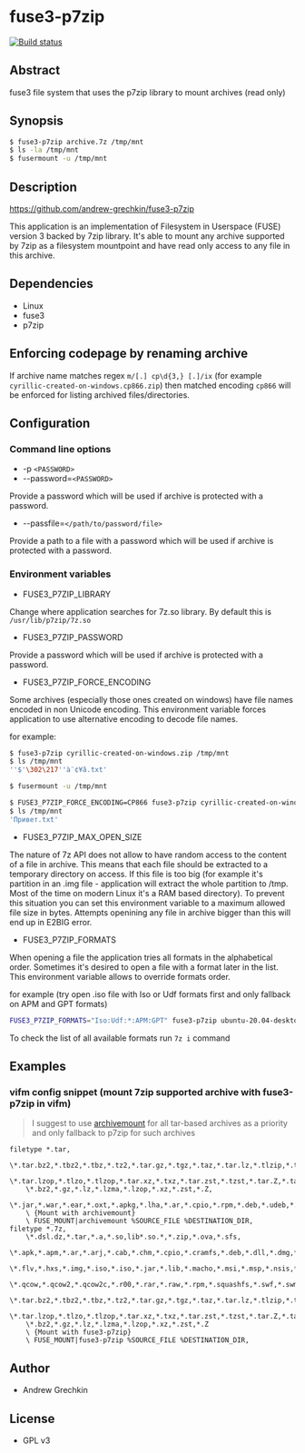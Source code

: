 # fuse3-p7zip

[![Build status](https://github.com/andrew-grechkin/fuse3-p7zip/workflows/CMake/badge.svg)](https://github.com/andrew-grechkin/fuse3-p7zip/actions)

## Abstract

fuse3 file system that uses the p7zip library to mount archives (read only)

## Synopsis

```bash
$ fuse3-p7zip archive.7z /tmp/mnt
$ ls -la /tmp/mnt
$ fusermount -u /tmp/mnt
```

## Description

https://github.com/andrew-grechkin/fuse3-p7zip

This application is an implementation of Filesystem in Userspace (FUSE) version 3 backed by 7zip library. It's able to
mount any archive supported by 7zip as a filesystem mountpoint and have read only access to any file in this archive.

## Dependencies

* Linux
* fuse3
* p7zip

## Enforcing codepage by renaming archive

If archive name matches regex `m/[.] cp\d{3,} [.]/ix` (for example `cyrillic-created-on-windows.cp866.zip`) then matched
encoding `cp866` will be enforced for listing archived files/directories.

## Configuration

### Command line options

* -p `<PASSWORD>`
* --password=`<PASSWORD>`

Provide a password which will be used if archive is protected with a password.

* --passfile=`</path/to/password/file>`

Provide a path to a file with a password which will be used if archive is protected with a password.

### Environment variables

* FUSE3_P7ZIP_LIBRARY

Change where application searches for 7z.so library. By default this is `/usr/lib/p7zip/7z.so`

* FUSE3_P7ZIP_PASSWORD

Provide a password which will be used if archive is protected with a password.

* FUSE3_P7ZIP_FORCE_ENCODING

Some archives (especially those ones created on windows) have file names encoded in non Unicode encoding. This
environment variable forces application to use alternative encoding to decode file names.

for example:

```bash
$ fuse3-p7zip cyrillic-created-on-windows.zip /tmp/mnt
$ ls /tmp/mnt
''$'\302\217''à¨¢¥â.txt'

$ fusermount -u /tmp/mnt

$ FUSE3_P7ZIP_FORCE_ENCODING=CP866 fuse3-p7zip cyrillic-created-on-windows.zip /tmp/mnt
$ ls /tmp/mnt
'Привет.txt'
```

* FUSE3_P7ZIP_MAX_OPEN_SIZE

The nature of 7z API does not allow to have random access to the content of a file in archive. This means that each
file should be extracted to a temporary directory on access. If this file is too big (for example it's partition in an
.img file - application will extract the whole partition to /tmp. Most of the time on modern Linux it's a RAM based
directory). To prevent this situation you can set this environment variable to a maximum allowed file size in bytes.
Attempts openining any file in archive bigger than this will end up in E2BIG error.

* FUSE3_P7ZIP_FORMATS

When opening a file the application tries all formats in the alphabetical order. Sometimes it's desired to open a file
with a format later in the list. This environment variable allows to override formats order.

for example (try open .iso file with Iso or Udf formats first and only fallback on APM and GPT formats)

```bash
FUSE3_P7ZIP_FORMATS="Iso:Udf:*:APM:GPT" fuse3-p7zip ubuntu-20.04-desktop-amd64.iso /tmp/mnt
```

To check the list of all available formats run `7z i` command

## Examples

### vifm config snippet (mount 7zip supported archive with fuse3-p7zip in vifm)

> I suggest to use [archivemount](https://github.com/cybernoid/archivemount) for all tar-based archives as a priority and
> only fallback to p7zip for such archives

```vim
filetype *.tar,
	\*.tar.bz2,*.tbz2,*.tbz,*.tz2,*.tar.gz,*.tgz,*.taz,*.tar.lz,*.tlzip,*.tar.lzma,*.tlzma,*.tlz,
	\*.tar.lzop,*.tlzo,*.tlzop,*.tar.xz,*.txz,*.tar.zst,*.tzst,*.tar.Z,*.taZ,
	\*.bz2,*.gz,*.lz,*.lzma,*.lzop,*.xz,*.zst,*.Z,
	\*.jar,*.war,*.ear,*.oxt,*.apkg,*.lha,*.ar,*.cpio,*.rpm,*.deb,*.udeb,*.mtree,*.xar,
	\ {Mount with archivemount}
	\ FUSE_MOUNT|archivemount %SOURCE_FILE %DESTINATION_DIR,
filetype *.7z,
	\*.dsl.dz,*.tar,*.a,*.so,lib*.so.*,*.zip,*.ova,*.sfs,
	\*.apk,*.apm,*.ar,*.arj,*.cab,*.chm,*.cpio,*.cramfs,*.deb,*.dll,*.dmg,*.doc,*.esd,*.exe,
	\*.flv,*.hxs,*.img,*.iso,*.iso,*.jar,*.lib,*.macho,*.msi,*.msp,*.nsis,*.pkg,*.pmd,*.ppt,
	\*.qcow,*.qcow2,*.qcow2c,*.r00,*.rar,*.raw,*.rpm,*.squashfs,*.swf,*.swm,*.sys,*.vdi,*.vhd,*.vmdk,*.wim,*.xar,*.xls,
	\*.tar.bz2,*.tbz2,*.tbz,*.tz2,*.tar.gz,*.tgz,*.taz,*.tar.lz,*.tlzip,*.tar.lzma,*.tlzma,*.tlz,
	\*.tar.lzop,*.tlzo,*.tlzop,*.tar.xz,*.txz,*.tar.zst,*.tzst,*.tar.Z,*.taZ,
	\*.bz2,*.gz,*.lz,*.lzma,*.lzop,*.xz,*.zst,*.Z
	\ {Mount with fuse3-p7zip}
	\ FUSE_MOUNT|fuse3-p7zip %SOURCE_FILE %DESTINATION_DIR,
```

## Author

* Andrew Grechkin

## License

* GPL v3
